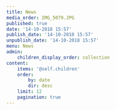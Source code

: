 ```yaml
---
title: News
media_order: IMG_5079.JPG
published: true
date: '14-10-2018 15:57'
publish_date: '14-10-2018 15:57'
unpublish_date: '14-10-2018 15:57'
menu: News
admin:
    children_display_order: collection
content:
    items: '@self.children'
    order:
        by: date
        dir: desc
    limit: 12
    pagination: true
---
```


